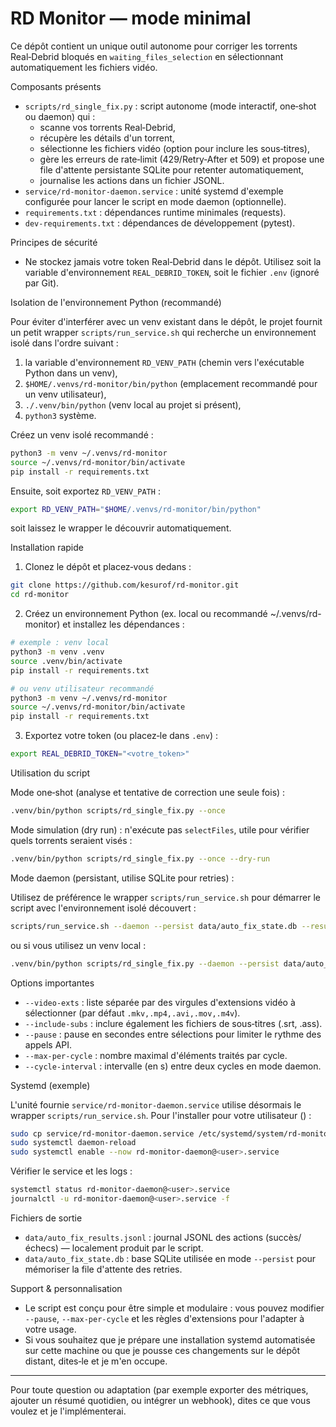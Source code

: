 # RD Monitor — mode minimal

Ce dépôt contient un unique outil autonome pour corriger les torrents Real‑Debrid bloqués en
`waiting_files_selection` en sélectionnant automatiquement les fichiers vidéo.

Composants présents
- `scripts/rd_single_fix.py` : script autonome (mode interactif, one‑shot ou daemon) qui :
	- scanne vos torrents Real‑Debrid,
	- récupère les détails d'un torrent,
	- sélectionne les fichiers vidéo (option pour inclure les sous‑titres),
	- gère les erreurs de rate‑limit (429/Retry‑After et 509) et propose une file d'attente
		persistante SQLite pour retenter automatiquement,
	- journalise les actions dans un fichier JSONL.
- `service/rd-monitor-daemon.service` : unité systemd d'exemple configurée pour lancer le script en mode
	daemon (optionnelle).
- `requirements.txt` : dépendances runtime minimales (requests).
- `dev-requirements.txt` : dépendances de développement (pytest).

Principes de sécurité
- Ne stockez jamais votre token Real‑Debrid dans le dépôt. Utilisez soit la variable d'environnement
	`REAL_DEBRID_TOKEN`, soit le fichier `.env` (ignoré par Git).

Isolation de l'environnement Python (recommandé)

Pour éviter d'interférer avec un venv existant dans le dépôt, le projet fournit un petit wrapper
`scripts/run_service.sh` qui recherche un environnement isolé dans l'ordre suivant :

1. la variable d'environnement `RD_VENV_PATH` (chemin vers l'exécutable Python dans un venv),
2. `$HOME/.venvs/rd-monitor/bin/python` (emplacement recommandé pour un venv utilisateur),
3. `./.venv/bin/python` (venv local au projet si présent),
4. `python3` système.

Créez un venv isolé recommandé :

```bash
python3 -m venv ~/.venvs/rd-monitor
source ~/.venvs/rd-monitor/bin/activate
pip install -r requirements.txt
```

Ensuite, soit exportez `RD_VENV_PATH` :

```bash
export RD_VENV_PATH="$HOME/.venvs/rd-monitor/bin/python"
```

soit laissez le wrapper le découvrir automatiquement.

Installation rapide
1. Clonez le dépôt et placez‑vous dedans :

```bash
git clone https://github.com/kesurof/rd-monitor.git
cd rd-monitor
```


2. Créez un environnement Python (ex. local ou recommandé ~/.venvs/rd-monitor) et installez les dépendances :

```bash
# exemple : venv local
python3 -m venv .venv
source .venv/bin/activate
pip install -r requirements.txt

# ou venv utilisateur recommandé
python3 -m venv ~/.venvs/rd-monitor
source ~/.venvs/rd-monitor/bin/activate
pip install -r requirements.txt
```

3. Exportez votre token (ou placez‑le dans `.env`) :

```bash
export REAL_DEBRID_TOKEN="<votre_token>"
```

Utilisation du script

Mode one‑shot (analyse et tentative de correction une seule fois) :

```bash
.venv/bin/python scripts/rd_single_fix.py --once
```

Mode simulation (dry run) : n'exécute pas `selectFiles`, utile pour vérifier quels torrents seraient visés :

```bash
.venv/bin/python scripts/rd_single_fix.py --once --dry-run
```

Mode daemon (persistant, utilise SQLite pour retries) :

Utilisez de préférence le wrapper `scripts/run_service.sh` pour démarrer le script avec l'environnement isolé découvert :

```bash
scripts/run_service.sh --daemon --persist data/auto_fix_state.db --results data/auto_fix_results.jsonl
```

ou si vous utilisez un venv local :

```bash
.venv/bin/python scripts/rd_single_fix.py --daemon --persist data/auto_fix_state.db --results data/auto_fix_results.jsonl
```

Options importantes
- `--video-exts` : liste séparée par des virgules d'extensions vidéo à sélectionner (par défaut `.mkv,.mp4,.avi,.mov,.m4v`).
- `--include-subs` : inclure également les fichiers de sous‑titres (.srt, .ass).
- `--pause` : pause en secondes entre sélections pour limiter le rythme des appels API.
- `--max-per-cycle` : nombre maximal d'éléments traités par cycle.
- `--cycle-interval` : intervalle (en s) entre deux cycles en mode daemon.

Systemd (exemple)

L'unité fournie `service/rd-monitor-daemon.service` utilise désormais le wrapper `scripts/run_service.sh`.
Pour l'installer pour votre utilisateur (<user>) :

```bash
sudo cp service/rd-monitor-daemon.service /etc/systemd/system/rd-monitor-daemon@<user>.service
sudo systemctl daemon-reload
sudo systemctl enable --now rd-monitor-daemon@<user>.service
```

Vérifier le service et les logs :

```bash
systemctl status rd-monitor-daemon@<user>.service
journalctl -u rd-monitor-daemon@<user>.service -f
```

Fichiers de sortie
- `data/auto_fix_results.jsonl` : journal JSONL des actions (succès/échecs) — localement produit par le script.
- `data/auto_fix_state.db` : base SQLite utilisée en mode `--persist` pour mémoriser la file d'attente des retries.

Support & personnalisation
- Le script est conçu pour être simple et modulaire : vous pouvez modifier `--pause`, `--max-per-cycle` et
	les règles d'extensions pour l'adapter à votre usage.
- Si vous souhaitez que je prépare une installation systemd automatisée sur cette machine ou que je pousse
	ces changements sur le dépôt distant, dites‑le et je m'en occupe.

---
Pour toute question ou adaptation (par exemple exporter des métriques, ajouter un résumé quotidien,
ou intégrer un webhook), dites ce que vous voulez et je l'implémenterai.
